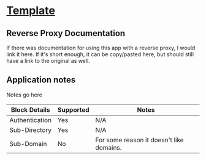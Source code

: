 # [Template](https://github.com/1activegeek/nginx-config-collection/-template-/readme.md) <!-- This should be the app name -->

## Reverse Proxy Documentation

If there was documentation for using this app with a reverse proxy, I would link it here. If it's short enough, it can be copy/pasted here, but should still have a link to the original as well.

## Application notes
Notes go here


Block Details | Supported | Notes
------| ------ | ------
Authentication | Yes | N/A
Sub-Directory | Yes | N/A
Sub-Domain | No | For some reason it doesn't like domains.
